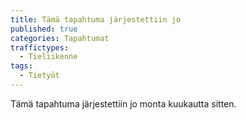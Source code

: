 ```yaml
---
title: Tämä tapahtuma järjestettiin jo
published: true
categories: Tapahtumat
traffictypes:
  - Tieliikenne
tags: 
  - Tietyöt
---
```


Tämä tapahtuma järjestettiin jo monta kuukautta sitten.